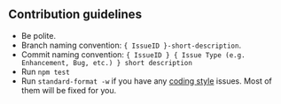 ## Contribution guidelines

- Be polite.
- Branch naming convention: `{ IssueID }-short-description`.
- Commit naming convention: `{ IssueID } { Issue Type (e.g. Enhancement, Bug, etc.) } short description`
- Run `npm test`
- Run `standard-format -w` if you have any [coding style](https://github.com/feross/standard) issues. Most of them will be fixed for you.



